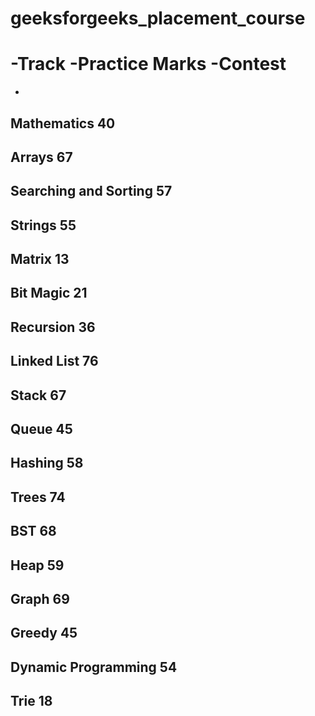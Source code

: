 # geeksforgeeks_placement_course


# -Track	-Practice Marks	-Contest

-
Mathematics	40     	
-
Arrays	67     	
-
Searching and Sorting	57     	
-
Strings	55     	
-
Matrix	13     	
-
Bit Magic	21     	
-
Recursion	36     	
-
Linked List	76     	
-
Stack	67     	
-
Queue	45     	
-
Hashing	58     	
-
Trees	74     	
-
BST	68     	
-
Heap	59     	
-
Graph	69     	
-
Greedy	45     	
-
Dynamic Programming	54     	
-
Trie	18     	
-
